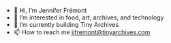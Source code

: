 - 👋 Hi, I’m Jennifer Frémont
- 👀 I’m interested in food, art, archives, and technology
- 🌱 I’m currently building Tiny Archives
- 📫 How to reach me jjfremont@tinyarchives.com

<!---
jjfremont/jjfremont is a ✨ special ✨ repository because its `README.md` (this file) appears on your GitHub profile.
You can click the Preview link to take a look at your changes.
--->
